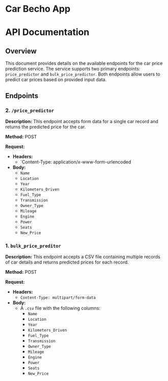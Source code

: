 # Car Becho App

# API Documentation

## Overview
This document provides details on the available endpoints for the car price prediction service. The service supports two primary endpoints: `price_predictor` and `bulk_price_predictor`. Both endpoints allow users to predict car prices based on provided input data.

## Endpoints
### 2. `/price_predictor`
**Description:** This endpoint accepts form data for a single car record and returns the predicted price for the car.

**Method:** POST

**Request:**
- **Headers:**
  - `Content-Type: application/x-www-form-urlencoded
- **Body:**
    - `Name`
    - `Location`
    - `Year`
    - `Kilometers_Driven`
    - `Fuel_Type`
    - `Transmission`
    - `Owner_Type`
    - `Mileage`
    - `Engine`
    - `Power`
    - `Seats`
    - `New_Price`

### 1. `bulk_price_preditor`
**Description:** This endpoint accepts a CSV file containing multiple records of car details and returns predicted prices for each record.

**Method:** POST

**Request:**
- **Headers:**
  - `Content-Type: multipart/form-data`
- **Body:**
  - A `.csv` file with the following columns:
    - `Name`
    - `Location`
    - `Year`
    - `Kilometers_Driven`
    - `Fuel_Type`
    - `Transmission`
    - `Owner_Type`
    - `Mileage`
    - `Engine`
    - `Power`
    - `Seats`
    - `New_Price`
